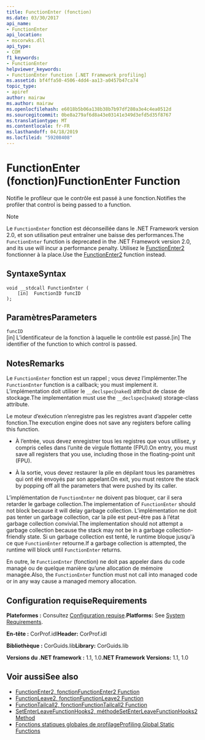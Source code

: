 ```yaml
---
title: FunctionEnter (fonction)
ms.date: 03/30/2017
api_name:
- FunctionEnter
api_location:
- mscorwks.dll
api_type:
- COM
f1_keywords:
- FunctionEnter
helpviewer_keywords:
- FunctionEnter function [.NET Framework profiling]
ms.assetid: bf4ffa50-4506-4dd4-aa13-a0457b47ca74
topic_type:
- apiref
author: mairaw
ms.author: mairaw
ms.openlocfilehash: e6018b5b06a138b38b7b97df280a3e4c4ea0512d
ms.sourcegitcommit: 0be8a279af6d8a43e03141e349d3efd5d35f8767
ms.translationtype: MT
ms.contentlocale: fr-FR
ms.lasthandoff: 04/18/2019
ms.locfileid: "59208408"
---
```

# <a name="functionenter-function"></a><span data-ttu-id="efb38-102">FunctionEnter (fonction)</span><span class="sxs-lookup"><span data-stu-id="efb38-102">FunctionEnter Function</span></span>
<span data-ttu-id="efb38-103">Notifie le profileur que le contrôle est passé à une fonction.</span><span class="sxs-lookup"><span data-stu-id="efb38-103">Notifies the profiler that control is being passed to a function.</span></span>  
  
> [!NOTE]
>  <span data-ttu-id="efb38-104">Le `FunctionEnter` fonction est déconseillée dans le .NET Framework version 2.0, et son utilisation peut entraîner une baisse des performances.</span><span class="sxs-lookup"><span data-stu-id="efb38-104">The `FunctionEnter` function is deprecated in the .NET Framework version 2.0, and its use will incur a performance penalty.</span></span> <span data-ttu-id="efb38-105">Utilisez le [FunctionEnter2](../../../../docs/framework/unmanaged-api/profiling/functionenter2-function.md) fonctionner à la place.</span><span class="sxs-lookup"><span data-stu-id="efb38-105">Use the [FunctionEnter2](../../../../docs/framework/unmanaged-api/profiling/functionenter2-function.md) function instead.</span></span>  
  
## <a name="syntax"></a><span data-ttu-id="efb38-106">Syntaxe</span><span class="sxs-lookup"><span data-stu-id="efb38-106">Syntax</span></span>  
  
```  
void __stdcall FunctionEnter (  
    [in]  FunctionID funcID  
);  
```  
  
## <a name="parameters"></a><span data-ttu-id="efb38-107">Paramètres</span><span class="sxs-lookup"><span data-stu-id="efb38-107">Parameters</span></span>  
 `funcID`  
 <span data-ttu-id="efb38-108">[in] L’identificateur de la fonction à laquelle le contrôle est passé.</span><span class="sxs-lookup"><span data-stu-id="efb38-108">[in] The identifier of the function to which control is passed.</span></span>  
  
## <a name="remarks"></a><span data-ttu-id="efb38-109">Notes</span><span class="sxs-lookup"><span data-stu-id="efb38-109">Remarks</span></span>  
 <span data-ttu-id="efb38-110">Le `FunctionEnter` fonction est un rappel ; vous devez l’implémenter.</span><span class="sxs-lookup"><span data-stu-id="efb38-110">The `FunctionEnter` function is a callback; you must implement it.</span></span> <span data-ttu-id="efb38-111">L’implémentation doit utiliser le `__declspec`(`naked`) attribut de classe de stockage.</span><span class="sxs-lookup"><span data-stu-id="efb38-111">The implementation must use the `__declspec`(`naked`) storage-class attribute.</span></span>  
  
 <span data-ttu-id="efb38-112">Le moteur d’exécution n’enregistre pas les registres avant d’appeler cette fonction.</span><span class="sxs-lookup"><span data-stu-id="efb38-112">The execution engine does not save any registers before calling this function.</span></span>  
  
-   <span data-ttu-id="efb38-113">À l’entrée, vous devez enregistrer tous les registres que vous utilisez, y compris celles dans l’unité de virgule flottante (FPU).</span><span class="sxs-lookup"><span data-stu-id="efb38-113">On entry, you must save all registers that you use, including those in the floating-point unit (FPU).</span></span>  
  
-   <span data-ttu-id="efb38-114">À la sortie, vous devez restaurer la pile en dépilant tous les paramètres qui ont été envoyés par son appelant.</span><span class="sxs-lookup"><span data-stu-id="efb38-114">On exit, you must restore the stack by popping off all the parameters that were pushed by its caller.</span></span>  
  
 <span data-ttu-id="efb38-115">L’implémentation de `FunctionEnter` ne doivent pas bloquer, car il sera retarder le garbage collection.</span><span class="sxs-lookup"><span data-stu-id="efb38-115">The implementation of `FunctionEnter` should not block because it will delay garbage collection.</span></span> <span data-ttu-id="efb38-116">L’implémentation ne doit pas tenter un garbage collection, car la pile est peut-être pas à l’état garbage collection convivial.</span><span class="sxs-lookup"><span data-stu-id="efb38-116">The implementation should not attempt a garbage collection because the stack may not be in a garbage collection-friendly state.</span></span> <span data-ttu-id="efb38-117">Si un garbage collection est tenté, le runtime bloque jusqu'à ce que `FunctionEnter` retourne.</span><span class="sxs-lookup"><span data-stu-id="efb38-117">If a garbage collection is attempted, the runtime will block until `FunctionEnter` returns.</span></span>  
  
 <span data-ttu-id="efb38-118">En outre, le `FunctionEnter` (fonction) ne doit pas appeler dans du code managé ou de quelque manière qu’une allocation de mémoire managée.</span><span class="sxs-lookup"><span data-stu-id="efb38-118">Also, the `FunctionEnter` function must not call into managed code or in any way cause a managed memory allocation.</span></span>  
  
## <a name="requirements"></a><span data-ttu-id="efb38-119">Configuration requise</span><span class="sxs-lookup"><span data-stu-id="efb38-119">Requirements</span></span>  
 <span data-ttu-id="efb38-120">**Plateformes :** Consultez [Configuration requise](../../../../docs/framework/get-started/system-requirements.md).</span><span class="sxs-lookup"><span data-stu-id="efb38-120">**Platforms:** See [System Requirements](../../../../docs/framework/get-started/system-requirements.md).</span></span>  
  
 <span data-ttu-id="efb38-121">**En-tête :** CorProf.idl</span><span class="sxs-lookup"><span data-stu-id="efb38-121">**Header:** CorProf.idl</span></span>  
  
 <span data-ttu-id="efb38-122">**Bibliothèque :** CorGuids.lib</span><span class="sxs-lookup"><span data-stu-id="efb38-122">**Library:** CorGuids.lib</span></span>  
  
 <span data-ttu-id="efb38-123">**Versions du .NET framework :** 1.1, 1.0</span><span class="sxs-lookup"><span data-stu-id="efb38-123">**.NET Framework Versions:** 1.1, 1.0</span></span>  
  
## <a name="see-also"></a><span data-ttu-id="efb38-124">Voir aussi</span><span class="sxs-lookup"><span data-stu-id="efb38-124">See also</span></span>

- [<span data-ttu-id="efb38-125">FunctionEnter2, fonction</span><span class="sxs-lookup"><span data-stu-id="efb38-125">FunctionEnter2 Function</span></span>](../../../../docs/framework/unmanaged-api/profiling/functionenter2-function.md)
- [<span data-ttu-id="efb38-126">FunctionLeave2, fonction</span><span class="sxs-lookup"><span data-stu-id="efb38-126">FunctionLeave2 Function</span></span>](../../../../docs/framework/unmanaged-api/profiling/functionleave2-function.md)
- [<span data-ttu-id="efb38-127">FunctionTailcall2, fonction</span><span class="sxs-lookup"><span data-stu-id="efb38-127">FunctionTailcall2 Function</span></span>](../../../../docs/framework/unmanaged-api/profiling/functiontailcall2-function.md)
- [<span data-ttu-id="efb38-128">SetEnterLeaveFunctionHooks2, méthode</span><span class="sxs-lookup"><span data-stu-id="efb38-128">SetEnterLeaveFunctionHooks2 Method</span></span>](../../../../docs/framework/unmanaged-api/profiling/icorprofilerinfo2-setenterleavefunctionhooks2-method.md)
- [<span data-ttu-id="efb38-129">Fonctions statiques globales de profilage</span><span class="sxs-lookup"><span data-stu-id="efb38-129">Profiling Global Static Functions</span></span>](../../../../docs/framework/unmanaged-api/profiling/profiling-global-static-functions.md)
